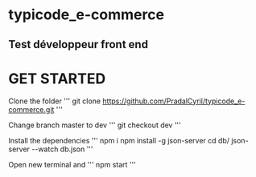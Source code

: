# typicode_e-commerce
## Test développeur front end

# GET STARTED 
Clone the folder
'''
git clone https://github.com/PradalCyril/typicode_e-commerce.git
'''

Change branch master to dev 
'''
git checkout dev
'''

Install the dependencies 
'''
npm i 
npm install -g json-server
cd db/
json-server --watch db.json
'''

Open new terminal and 
'''
npm start
'''
